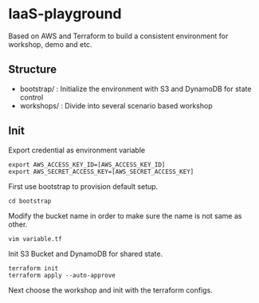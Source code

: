 # IaaS-playground

Based on AWS and Terraform to build a consistent environment for workshop, demo and etc.

## Structure

- bootstrap/ : Initialize the environment with S3 and DynamoDB for state control 
- workshops/ : Divide into several scenario based workshop

## Init

Export credential as environment variable
```shell
export AWS_ACCESS_KEY_ID=[AWS_ACCESS_KEY_ID]
export AWS_SECRET_ACCESS_KEY=[AWS_SECRET_ACCESS_KEY]
```

First use bootstrap to provision default setup.
```shell
cd bootstrap
```

Modify the bucket name in order to make sure the name is not same as other.
```shell
vim variable.tf
```

Init S3 Bucket and DynamoDB for shared state. 
```shell
terraform init
terraform apply --auto-approve
```

Next choose the workshop and init with the terraform configs.